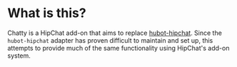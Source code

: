 What is this?
=============

Chatty is a HipChat add-on that aims to replace [hubot-hipchat](https://github.com/hipchat/hubot-hipchat).  Since the `hubot-hipchat` adapter has proven difficult to maintain and set up, this attempts to provide much of the same functionality using HipChat's add-on system.
